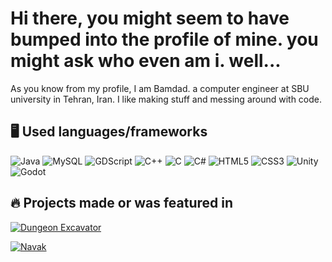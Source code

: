 # Hi there, you might seem to have bumped into the profile of mine. you might ask who even am i. well...

As you know from my profile, I am Bamdad. a computer engineer at SBU university in Tehran, Iran.
I like making stuff and messing around with code.

## 🖥️ Used languages/frameworks

![Java](https://img.shields.io/badge/Java-ED8B00?style=for-the-badge&logo=openjdk&logoColor=white)
![MySQL](https://img.shields.io/badge/MySQL-4479A1?style=for-the-badge&logo=mysql&logoColor=white)
![GDScript](https://img.shields.io/badge/GDScript-478CBF?style=for-the-badge&logo=godot-engine&logoColor=white)
![C++](https://img.shields.io/badge/C++-00599C?style=for-the-badge&logo=cplusplus&logoColor=white)
![C](https://img.shields.io/badge/C-A8B9CC?style=for-the-badge&logo=c&logoColor=white)
![C#](https://img.shields.io/badge/C%23-239120?style=for-the-badge&logo=csharp&logoColor=white)
![HTML5](https://img.shields.io/badge/HTML5-E34F26?style=for-the-badge&logo=html5&logoColor=white)
![CSS3](https://img.shields.io/badge/CSS3-1572B6?style=for-the-badge&logo=css3&logoColor=white)
![Unity](https://img.shields.io/badge/Unity-FFFFFF?style=for-the-badge&logo=unity&logoColor=black)
![Godot](https://img.shields.io/badge/Godot-478CBF?style=flat-square&logo=godot-engine&logoColor=white)

## 🔥 Projects made or was featured in
[![Dungeon Excavator](https://img.shields.io/badge/Dungeon_Excavator-Godot-blue?style=for-the-badge&logo=godot-engine)](https://github.com/BamdadRashidi/Dungeon-excavator-source-code)

[![Navak](https://img.shields.io/badge/Navak-Music_Player-orange?style=for-the-badge&logo=java&logoColor=white)](https://github.com/BamdadRashidi/AP_Music_player_project)






